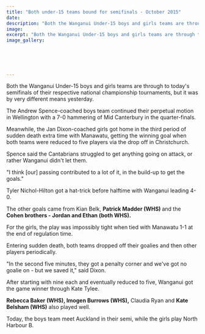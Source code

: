 ```yaml
---
title: "Both under-15 teams bound for semifinals - October 2015"
date: 
description: "Both the Wanganui Under-15 boys and girls teams are through to today's semifinals of their respective national championship tournaments, from Wanganui Chronicle article on 2/10/15..."
image: 
excerpt: "Both the Wanganui Under-15 boys and girls teams are through to today's semifinals of their respective national championship tournaments, but it was by very different means yesterday, from Wanganui Chronicle article on 2/10/15..."
image_gallery:
    
    
    
    
    
---
```


<p>Both the Wanganui Under-15 boys and girls teams are through to today's semifinals of their respective national championship tournaments, but it was by very different means yesterday.</p>
<p>The Andrew Spence-coached boys team continued their perpetual motion in Wellington with a 7-0 hammering of Mid Canterbury in the quarter-finals.</p>
<p>Meanwhile, the Jan Dixon-coached girls got home in the third period of sudden death extra time with Manawatu, getting the winning goal when both teams were reduced to five players via the drop off in Christchurch.</p>
<p>Spence said the Cantabrians struggled to get anything going on attack, or rather Wanganui didn't let them.</p>
<p>"I think [our] passing contributed to a lot of it, in the build-up to get the goals."</p>
<p>Tyler Nichol-Hilton got a hat-trick before halftime with Wanganui leading 4-0.</p>
<p>The other goals came from Kian Belk, <strong>Patrick Madder (WHS)&nbsp;</strong>and the <strong>Cohen brothers - Jordan and Ethan (both WHS).</strong></p>
<p>For the girls, the play was impossibly tight when tied with Manawatu 1-1 at the end of regulation time.</p>
<p>Entering sudden death, both teams dropped off their goalies and then other players periodically.</p>
<p>"In the second five minutes, they got a penalty corner and we've got no goalie on - but we saved it," said Dixon.</p>
<p>After starting with nine each and eventually reduced to five, Wanganui got the game winner through Kate Tylee.</p>
<p><strong>Rebecca Baker (WHS), Imogen Burrows (WHS),</strong> Claudia Ryan and <strong>Kate Belsham (WHS)</strong> also played well.</p>
<p>Today, the boys team meet Auckland in their semi, while the girls play North Harbour B.</p>

